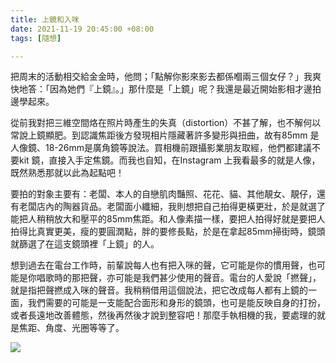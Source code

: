 ```yaml
---
title: 上鏡和入咪
date: 2021-11-19 20:45:00 +08:00
tags: [隨想]

---
```


  
  
  
把周末的活動相交給金金時，他問；「點解你影來影去都係嗰兩三個女仔？」我爽快地答：「因為她們『上鏡』。」那什麼是「上鏡」呢？我還是最近開始影相才邊拍邊學起來。  
  
從前我對把三維空間烙在照片時產生的失真（distortion）不甚了解，也不解何以常說上鏡顯肥。到認識焦距後方發現相片隱藏著許多變形與扭曲，故有85mm 是人像鏡、18-26mm是廣角鏡等說法。買相機前跟攝影業朋友取經，他們都建議不要kit 鏡，直接入手定焦鏡。而我也自知，在Instagram 上我看最多的就是人像，既然熟悉那就以此為起點吧！  
  
要拍的對象主要有：老闆、本人的自戀肌肉豔照、花花、貓、其他靚女、靚仔，還有老闆店內的陶器貨品。老闆面小纖細，我則想把自己拍得更橫更壯，於是就選了能把人稍稍放大和壓平的85mm焦距。和人像素描一樣，要把人拍得好就是要把人拍得比真實更美，瘦的要圓潤點，胖的要修長點，於是在拿起85mm掃街時，鏡頭就篩選了在這支鏡頭裡「上鏡」的人。  
  
  
想到過去在電台工作時，前輩說每人也有把入咪的聲，它可能是你的慣用聲，也可能是你唱歌時的那把聲，亦可能是我們甚少使用的聲音。電台的人愛說「撚聲」，就是指把聲撚成入咪的聲音。我稍稍借用這個說法，把它改成每人都有上鏡的一面，我們需要的可能是一支能配合面形和身形的鏡頭，也可是能反映自身的打扮，或者長遠地改善體態，然後再然後才說到整容吧！那麼手執相機的我，要處理的就是焦距、角度、光圈等等了。  
  
  
[![](https://1.bp.blogspot.com/-Mhnk_XfxZrc/YZecR0_olYI/AAAAAAAAIbQ/E4YuTIpFbiMZ1dB2-UDIDAjvlAhoia6WwCLcBGAsYHQ/s320/IMG_6533.jpg)](https://1.bp.blogspot.com/-Mhnk%5FXfxZrc/YZecR0%5FolYI/AAAAAAAAIbQ/E4YuTIpFbiMZ1dB2-UDIDAjvlAhoia6WwCLcBGAsYHQ/s2048/IMG%5F6533.jpg)

  
